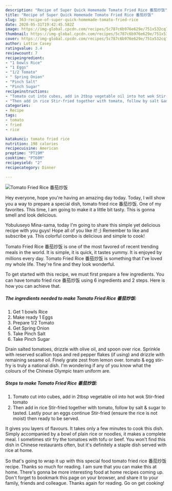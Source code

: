 ```yaml
---
description: "Recipe of Super Quick Homemade Tomato Fried Rice 番茄炒饭"
title: "Recipe of Super Quick Homemade Tomato Fried Rice 番茄炒饭"
slug: 363-recipe-of-super-quick-homemade-tomato-fried-rice
date: 2020-05-31T19:42:45.582Z
image: https://img-global.cpcdn.com/recipes/5c787c6b976e629e/751x532cq70/tomato-fried-rice-番茄炒饭-recipe-main-photo.jpg
thumbnail: https://img-global.cpcdn.com/recipes/5c787c6b976e629e/751x532cq70/tomato-fried-rice-番茄炒饭-recipe-main-photo.jpg
cover: https://img-global.cpcdn.com/recipes/5c787c6b976e629e/751x532cq70/tomato-fried-rice-番茄炒饭-recipe-main-photo.jpg
author: Lottie Casey
ratingvalue: 3.4
reviewcount: 7
recipeingredient:
- "1 bowls Rice"
- "1 Eggs"
- "1/2 Tomato"
- " Spring Onion"
- "Pinch Salt"
- "Pinch Sugar"
recipeinstructions:
- "Tomato cut into cubes, add in 2tbsp vegetable oil into hot wok Stir-fried tomato"
- "Then add in rice Stir-fried together with tomato, follow by salt &amp; sugar to tasted. Lastly pour an eggs continue Stir-fried (ensure the rice is not moist) then ready to be served."
categories:
- Recipe
tags:
- tomato
- fried
- rice

katakunci: tomato fried rice 
nutrition: 198 calories
recipecuisine: American
preptime: "PT19M"
cooktime: "PT60M"
recipeyield: "2"
recipecategory: Dinner

---
```



![Tomato Fried Rice 番茄炒饭](https://img-global.cpcdn.com/recipes/5c787c6b976e629e/751x532cq70/tomato-fried-rice-番茄炒饭-recipe-main-photo.jpg)

Hey everyone, hope you're having an amazing day today. Today, I will show you a way to prepare a special dish, tomato fried rice 番茄炒饭. One of my favorites. This time, I am going to make it a little bit tasty. This is gonna smell and look delicious.

Yobuluseyo Mina-sama, today I&#39;m going to share this simple yet delicious recipe with you guys! Hope all of you like it! ;) Remember to like and subscribe ya. This colorful combo is delicious and simple to cook!

Tomato Fried Rice 番茄炒饭 is one of the most favored of recent trending meals in the world. It is simple, it is quick, it tastes yummy. It is enjoyed by millions every day. Tomato Fried Rice 番茄炒饭 is something that I've loved my whole life. They're fine and they look wonderful.


To get started with this recipe, we must first prepare a few ingredients. You can have tomato fried rice 番茄炒饭 using 6 ingredients and 2 steps. Here is how you can achieve that.

<!--inarticleads1-->

##### The ingredients needed to make Tomato Fried Rice 番茄炒饭:

1. Get 1 bowls Rice
1. Make ready 1 Eggs
1. Prepare 1/2 Tomato
1. Get  Spring Onion
1. Take Pinch Salt
1. Take Pinch Sugar


Drain salted tomatoes, drizzle with olive oil, and spoon over rice. Sprinkle with reserved scallion tops and red pepper flakes (if using) and drizzle with remaining sesame oil. Finely grate zest from lemon over. tomato &amp; egg stir-fry is truly a national dish. I&#39;m wondering if any of you know what the colours of the Chinese Olympic team uniform are. 

<!--inarticleads2-->

##### Steps to make Tomato Fried Rice 番茄炒饭:

1. Tomato cut into cubes, add in 2tbsp vegetable oil into hot wok Stir-fried tomato
1. Then add in rice Stir-fried together with tomato, follow by salt &amp; sugar to tasted. Lastly pour an eggs continue Stir-fried (ensure the rice is not moist) then ready to be served.


It gives you layers of flavours. It takes only a few minutes to cook this dish. Simply accompanied by a bowl of plain rice or noodles, it makes a complete meal. I sometimes stir fry the tomatoes with tofu or beef. You won&#39;t find this dish in Chinese restaurants often, but it&#39;s definitely a staple dish served with rice at home. 

So that's going to wrap it up with this special food tomato fried rice 番茄炒饭 recipe. Thanks so much for reading. I am sure that you can make this at home. There's gonna be more interesting food at home recipes coming up. Don't forget to bookmark this page on your browser, and share it to your family, friends and colleague. Thanks again for reading. Go on get cooking!
